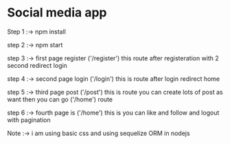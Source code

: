 # Social media app

Step 1 :-> npm install

step 2 :-> npm start

step 3 :-> first page register  ('/register') this route after registeration with 2 second redirect login

step 4 :-> second page login  ('/login') this is route after login redirect home 

step 5 :-> third page post ('/post') this is route you can create lots of post as want then you can go ('/home') route

step 6 :-> fourth page is ('/home') this is you can like and follow and logout with pagination

Note :-> i am using basic css and using sequelize ORM in nodejs